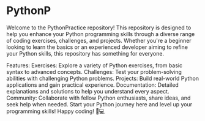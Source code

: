 # PythonP
Welcome to the PythonPractice repository! This repository is designed to help you enhance your Python programming skills through a diverse range of coding exercises, challenges, and projects. Whether you're a beginner looking to learn the basics or an experienced developer aiming to refine your Python skills, this repository has something for everyone.

Features:
Exercises: Explore a variety of Python exercises, from basic syntax to advanced concepts.
Challenges: Test your problem-solving abilities with challenging Python problems.
Projects: Build real-world Python applications and gain practical experience.
Documentation: Detailed explanations and solutions to help you understand every aspect.
Community: Collaborate with fellow Python enthusiasts, share ideas, and seek help when needed.
Start your Python journey here and level up your programming skills! Happy coding! 🐍💻
